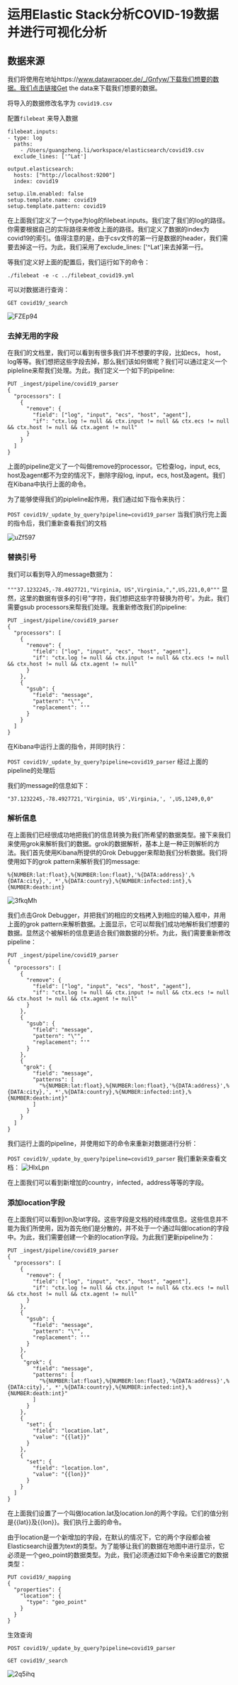 # 运用Elastic Stack分析COVID-19数据并进行可视化分析

## 数据来源

我们将使用在地址https://www.datawrapper.de/_/Gnfyw/下载我们想要的数据。我们点击链接Get the data来下载我们想要的数据。

将导入的数据修改名字为 `covid19.csv`

配置`filebeat` 来导入数据

```
filebeat.inputs:
- type: log
  paths:
    - /Users/guangzheng.li/workspace/elasticsearch/covid19.csv
  exclude_lines: ['^Lat']
 
output.elasticsearch:
  hosts: ["http://localhost:9200"]
  index: covid19
 
setup.ilm.enabled: false
setup.template.name: covid19
setup.template.pattern: covid19
```

在上面我们定义了一个type为log的filebeat.inputs。我们定了我们的log的路径。你需要根据自己的实际路径来修改上面的路径。我们定义了数据的index为covid19的索引。值得注意的是，由于csv文件的第一行是数据的header，我们需要去掉这一行。为此，我们采用了exclude_lines: ['^Lat']来去掉第一行。

等我们定义好上面的配置后，我们运行如下的命令：

```
./filebeat -e -c ../filebeat_covid19.yml
```

可以对数据进行查询：

```
GET covid19/_search
```

![FZEp94](https://gitee.com/Esmusssein/picture/raw/master/uPic/FZEp94.png)



### 去掉无用的字段

在我们的文档里，我们可以看到有很多我们并不想要的字段，比如ecs， host，log等等。我们想把这些字段去掉，那么我们该如何做呢？我们可以通过定义一个pipleline来帮我们处理。为此，我们定义一个如下的pipeline:

```
PUT _ingest/pipeline/covid19_parser
{
  "processors": [
    {
      "remove": {
        "field": ["log", "input", "ecs", "host", "agent"],
        "if": "ctx.log != null && ctx.input != null && ctx.ecs != null && ctx.host != null && ctx.agent != null"
      }
    }
  ]
}
```


上面的pipeline定义了一个叫做remove的processor。它检查log，input, ecs, host及agent都不为空的情况下，删除字段log, input，ecs, host及agent。我们在Kibana中执行上面的命令。

为了能够使得我们的pipleline起作用，我们通过如下指令来执行：

`POST covid19/_update_by_query?pipeline=covid19_parser`
当我们执行完上面的指令后，我们重新查看我们的文档



![uZf597](https://gitee.com/Esmusssein/picture/raw/master/uPic/uZf597.png)



### 替换引号

我们可以看到导入的message数据为：

`"""37.1232245,-78.4927721,"Virginia, US",Virginia,",",US,221,0,0"""`
显然，这里的数据有很多的引号"字符，我们想把这些字符替换为符号'。为此，我们需要gsub processors来帮我们处理。我重新修改我们的pipeline:

```
PUT _ingest/pipeline/covid19_parser
{
  "processors": [
    {
      "remove": {
        "field": ["log", "input", "ecs", "host", "agent"],
        "if": "ctx.log != null && ctx.input != null && ctx.ecs != null && ctx.host != null && ctx.agent != null"
      }
    },
    {
      "gsub": {
        "field": "message",
        "pattern": "\"",
        "replacement": "'"
      }
    }    
  ]
}
```

在Kibana中运行上面的指令，并同时执行：

`POST covid19/_update_by_query?pipeline=covid19_parser`
经过上面的pipeline的处理后

我们的message的信息如下：

```
"37.1232245,-78.4927721,'Virginia, US',Virginia,', ',US,1249,0,0"
```

### 解析信息
在上面我们已经很成功地把我们的信息转换为我们所希望的数据类型。接下来我们来使用grok来解析我们的数据。grok的数据解析，基本上是一种正则解析的方法。我们首先使用Kibana所提供的Grok Debugger来帮助我们分析数据。我们将使用如下的grok pattern来解析我们的message:

`%{NUMBER:lat:float},%{NUMBER:lon:float},'%{DATA:address}',%{DATA:city},', *',%{DATA:country},%{NUMBER:infected:int},%{NUMBER:death:int}`

![3fkqMh](https://gitee.com/Esmusssein/picture/raw/master/uPic/3fkqMh.png)

我们点击Grok Debugger，并把我们的相应的文档拷入到相应的输入框中，并用上面的grok pattern来解析数据。上面显示，它可以帮我们成功地解析我们想要的数据。显然这个被解析的信息更适合我们做数据的分析。为此，我们需要重新修改pipeline：

```
PUT _ingest/pipeline/covid19_parser
{
  "processors": [
    {
      "remove": {
        "field": ["log", "input", "ecs", "host", "agent"],
        "if": "ctx.log != null && ctx.input != null && ctx.ecs != null && ctx.host != null && ctx.agent != null"
      }
    },
    {
      "gsub": {
        "field": "message",
        "pattern": "\"",
        "replacement": "'"
      }
    },
    {
     "grok": {
        "field": "message",
        "patterns": [
          "%{NUMBER:lat:float},%{NUMBER:lon:float},'%{DATA:address}',%{DATA:city},', *',%{DATA:country},%{NUMBER:infected:int},%{NUMBER:death:int}"
        ]
      }
    }        
  ]
}
```

我们运行上面的pipeline，并使用如下的命令来重新对数据进行分析：

`POST covid19/_update_by_query?pipeline=covid19_parser`
我们重新来查看文档：
![HlxLpn](https://gitee.com/Esmusssein/picture/raw/master/uPic/HlxLpn.png)

在上面我们可以看到新增加的country，infected，address等等的字段。

### 添加location字段

在上面我们可以看到lon及lat字段。这些字段是文档的经纬度信息。这些信息并不能为我们所使用，因为首先他们是分散的，并不处于一个通过叫做location的字段中。为此，我们需要创建一个新的location字段。为此我们更新pipeline为：

```
PUT _ingest/pipeline/covid19_parser
{
  "processors": [
    {
      "remove": {
        "field": ["log", "input", "ecs", "host", "agent"],
        "if": "ctx.log != null && ctx.input != null && ctx.ecs != null && ctx.host != null && ctx.agent != null"
      }
    },
    {
      "gsub": {
        "field": "message",
        "pattern": "\"",
        "replacement": "'"
      }
    },
    {
     "grok": {
        "field": "message",
        "patterns": [
          "%{NUMBER:lat:float},%{NUMBER:lon:float},'%{DATA:address}',%{DATA:city},', *',%{DATA:country},%{NUMBER:infected:int},%{NUMBER:death:int}"
        ]
      }
    },
    {
      "set": {
        "field": "location.lat",
        "value": "{{lat}}"
      }
    },
    {
      "set": {
        "field": "location.lon",
        "value": "{{lon}}"
      }
    }
  ]
}
```

在上面我们设置了一个叫做location.lat及location.lon的两个字段。它们的值分别是{{lat}}及{{lon}}。我们执行上面的命令。

由于location是一个新增加的字段，在默认的情况下，它的两个字段都会被Elasticsearch设置为text的类型。为了能够让我们的数据在地图中进行显示，它必须是一个geo_point的数据类型。为此，我们必须通过如下命令来设置它的数据类型：

```
PUT covid19/_mapping
{
  "properties": {
    "location": {
      "type": "geo_point"
    }
  }
}
```

生效查询

```
POST covid19/_update_by_query?pipeline=covid19_parser

GET covid19/_search
```

![2q5ihq](https://gitee.com/Esmusssein/picture/raw/master/uPic/2q5ihq.png)

